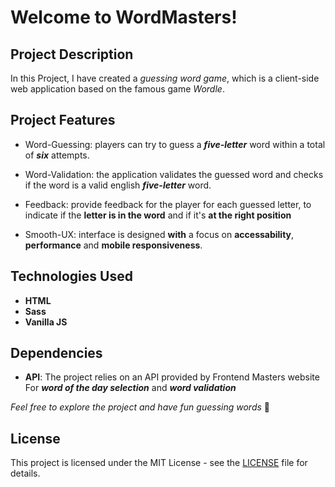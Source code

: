 # Welcome to **WordMasters**!

## Project Description
In this Project, I have created a *guessing word game*, which is a client-side web application based on the famous game _Wordle_.


## Project Features
- Word-Guessing: players can try to guess a **_five-letter_** word within a total of **_six_** attempts.

- Word-Validation: the application validates the guessed word and checks if the word is a valid english **_five-letter_** word.

- Feedback: provide feedback for the player for each guessed letter, to indicate if the **letter is in the word** and if it's **at the right position**

- Smooth-UX: interface is designed **with** a focus on **accessability**, **performance** and **mobile responsiveness**.

## Technologies Used
- **HTML**
- **Sass**
- **Vanilla JS**

## Dependencies
- **API**: The project relies on an API provided by Frontend Masters website For **_word of the day selection_** and **_word validation_**

_Feel free to explore the project and have fun guessing words_ 💙

## License

This project is licensed under the MIT License - see the [LICENSE](./LICENSE.txt) file for details.